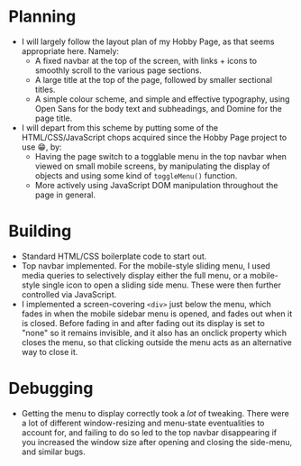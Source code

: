 # Planning
- I will largely follow the layout plan of my Hobby Page, as that seems appropriate here. Namely:
    - A fixed navbar at the top of the screen, with links + icons to smoothly scroll to the various page sections.
    - A large title at the top of the page, followed by smaller sectional titles.
    - A simple colour scheme, and simple and effective typography, using Open Sans for the body text and subheadings, and Domine for the page title.
- I will depart from this scheme by putting some of the HTML/CSS/JavaScript chops acquired since the Hobby Page project to use 😁, by:
    - Having the page switch to a togglable menu in the top navbar when viewed on small mobile screens, by manipulating the display of objects and using some kind of `toggleMenu()` function.
    - More actively using JavaScript DOM manipulation throughout the page in general.
# Building
- Standard HTML/CSS boilerplate code to start out.
- Top navbar implemented. For the mobile-style sliding menu, I used media queries to selectively display either the full menu, or a mobile-style single icon to open a sliding side menu. These were then further controlled via JavaScript.
- I implemented a screen-covering `<div>` just below the menu, which fades in when the mobile sidebar menu is opened, and fades out when it is closed. Before fading in and after fading out its display is set to "none" so it remains invisible, and it also has an onclick property which closes the menu, so that clicking outside the menu acts as an alternative way to close it.
# Debugging
- Getting the menu to display correctly took a *lot* of tweaking. There were a lot of different window-resizing and menu-state eventualities to account for, and failing to do so led to the top navbar disappearing if you increased the window size after opening and closing the side-menu, and similar bugs.